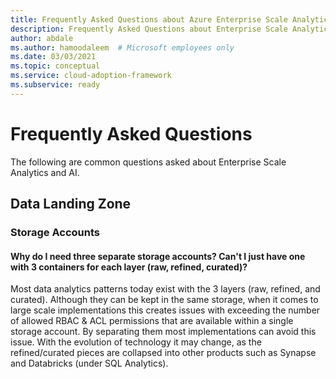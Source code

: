 ```yaml
---
title: Frequently Asked Questions about Azure Enterprise Scale Analytics and AI
description: Frequently Asked Questions about Enterprise Scale Analytics and AI
author: abdale
ms.author: hamoodaleem  # Microsoft employees only
ms.date: 03/03/2021
ms.topic: conceptual
ms.service: cloud-adoption-framework
ms.subservice: ready
---
```


# Frequently Asked Questions

The following are common questions asked about Enterprise Scale Analytics and AI.

<!-- 
## Data Management Landing Zone

### Topic Name (e.g., Data Integrations)

#### Question 1

[Answer here]

#### Question 2

[Answer here]
-->

## Data Landing Zone

### Storage Accounts

#### Why do I need three separate storage accounts? Can't I just have one with 3 containers for each layer (raw, refined, curated)?

Most data analytics patterns today exist with the 3 layers (raw, refined, and curated). Although they can be kept in the same storage, when it comes to large scale implementations this creates issues with exceeding the number of allowed RBAC & ACL permissions that are available within a single storage account. By separating them most implementations can avoid this issue. With the evolution of technology it may change, as the refined/curated pieces are collapsed into other products such as Synapse and Databricks (under SQL Analytics).
